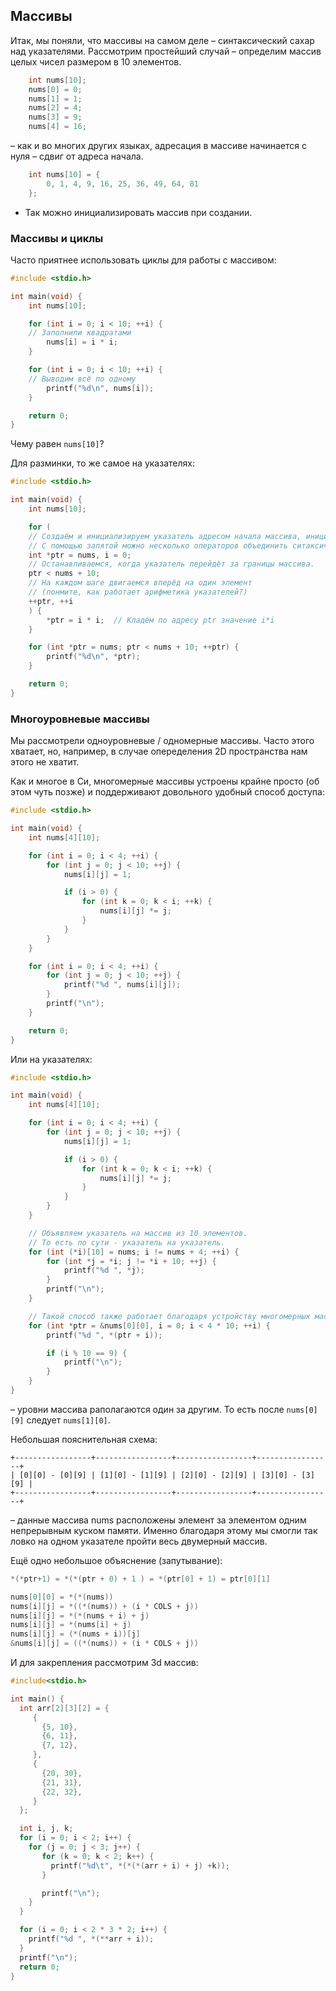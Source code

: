 ## Массивы

Итак, мы поняли, что массивы на самом деле – синтаксический сахар над указателями.
Рассмотрим простейший случай – определим массив целых чисел размером в 10 элементов.

```C
    int nums[10];
    nums[0] = 0;
    nums[1] = 1;
    nums[2] = 4;
    nums[3] = 9;
    nums[4] = 16;
```

– как и во многих других языках, адресация в массиве начинается с нуля – сдвиг от адреса начала.

```C
    int nums[10] = {
        0, 1, 4, 9, 16, 25, 36, 49, 64, 81
    };
```

- Так можно инициализировать массив при создании.

### Массивы и циклы

Часто приятнее использовать циклы для работы с массивом:

```C
#include <stdio.h>

int main(void) {
    int nums[10];

    for (int i = 0; i < 10; ++i) {
	// Заполнили квадратами
        nums[i] = i * i;
    }

    for (int i = 0; i < 10; ++i) {
	// Выводим всё по одному
        printf("%d\n", nums[i]);
    }

    return 0;
}
```

Чему равен `nums[10]`?

Для разминки, то же самое на указателях:

```C
#include <stdio.h>

int main(void) {
    int nums[10];

    for (
	// Создаём и инициализируем указатель адресом начала массива, инициализируем i нулём.
	// С помощью запятой можно несколько операторов объединить ситаксически в один.
	int *ptr = nums, i = 0;
	// Останавливаемся, когда указатель перейдёт за границы массива.
	ptr < nums + 10;
	// На каждом шаге двигаемся вперёд на один элемент
	// (понмите, как работает арифметика указателей?)
	++ptr, ++i
    ) {
        *ptr = i * i;  // Кладём по адресу ptr значение i*i
    }

    for (int *ptr = nums; ptr < nums + 10; ++ptr) {
        printf("%d\n", *ptr);
    }

    return 0;
}
```

### Многоуровневые массивы

Мы рассмотрели одноуровневые / одномерные массивы. Часто этого хватает, но, например, в случае
опеределения 2D пространства нам этого не хватит.

Как и многое в Си, многомерные массивы устроены крайне просто (об этом чуть позже) и поддерживают
довольного удобный способ доступа: 

```C
#include <stdio.h>

int main(void) {
    int nums[4][10];

    for (int i = 0; i < 4; ++i) {
        for (int j = 0; j < 10; ++j) {
            nums[i][j] = 1;

            if (i > 0) {
                for (int k = 0; k < i; ++k) {
                    nums[i][j] *= j;
                }
            }
        }
    }

    for (int i = 0; i < 4; ++i) {
        for (int j = 0; j < 10; ++j) {
            printf("%d ", nums[i][j]);
        }
        printf("\n");
    }

    return 0;
}
```

Или на указателях:

```C
#include <stdio.h>

int main(void) {
    int nums[4][10];

    for (int i = 0; i < 4; ++i) {
        for (int j = 0; j < 10; ++j) {
            nums[i][j] = 1;

            if (i > 0) {
                for (int k = 0; k < i; ++k) {
                    nums[i][j] *= j;
                }
            }
        }
    }

    // Объявляем указатель на массив из 10 элементов.
    // То есть по сути - указатель на указатель.
    for (int (*i)[10] = nums; i != nums + 4; ++i) {
        for (int *j = *i; j != *i + 10; ++j) {
            printf("%d ", *j);
        }
        printf("\n");
    }

    // Такой способ также работает благодаря устройству многомерных массивов в Си
    for (int *ptr = &nums[0][0], i = 0; i < 4 * 10; ++i) {
        printf("%d ", *(ptr + i));

        if (i % 10 == 9) {
            printf("\n");
        }
    }
}
```

– уровни массива раполагаются один за другим. То есть после `nums[0][9]` следует `nums[1][0]`.

Небольшая пояснительная схема:


```
+-----------------+-----------------+-----------------+-----------------+
| [0][0] - [0][9] | [1][0] - [1][9] | [2][0] - [2][9] | [3][0] - [3][9] |
+-----------------+-----------------+-----------------+-----------------+
```

– данные массива nums расположены элемент за элементом одним непрерывным куском памяти.
Именно благодаря этому мы смогли так ловко на одном указателе пройти весь двумерный массив.


Ещё одно небольшое объяснение (запутывание):

```C
*(*ptr+1) = *(*(ptr + 0) + 1 ) = *(ptr[0] + 1) = ptr[0][1]

nums[0][0] = *(*(nums))
nums[i][j] = *((*(nums)) + (i * COLS + j))
nums[i][j] = *(*(nums + i) + j)
nums[i][j] = *(nums[i] + j)
nums[i][j] = (*(nums + i))[j]
&nums[i][j] = ((*(nums)) + (i * COLS + j))
```

И для закрепления рассмотрим 3d массив:

```C
#include<stdio.h>

int main() {
  int arr[2][3][2] = {
     {
       {5, 10},
       {6, 11},
       {7, 12},
     },
     {
       {20, 30},
       {21, 31},
       {22, 32},
     }
  };

  int i, j, k;
  for (i = 0; i < 2; i++) {
    for (j = 0; j < 3; j++) {
       for (k = 0; k < 2; k++) {
         printf("%d\t", *(*(*(arr + i) + j) +k));
       }

       printf("\n");
    }
  }

  for (i = 0; i < 2 * 3 * 2; i++) {
    printf("%d ", *(**arr + i));
  }
  printf("\n");
  return 0;
}
```

